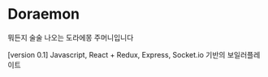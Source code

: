 # Doraemon
뭐든지 술술 나오는 도라에몽 주머니입니다


[version 0.1]
Javascript, React + Redux, Express, Socket.io
기반의 보일러플레이트

